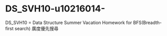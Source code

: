 # DS_SVH10-u10216014-
DS_SVH10 = Data Structure Summer Vacation Homework for BFS(Breadth-first search) 廣度優先搜尋
